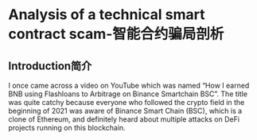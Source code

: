 # Analysis of a technical smart contract scam-智能合约骗局剖析


## Introduction简介

I once came across a video on YouTube which was named “How I earned BNB using Flashloans to Arbitrage on Binance Smartchain BSC”. The title was quite catchy because everyone who followed the crypto field in the beginning of 2021 was aware of Binance Smart Chain (BSC), which is a clone of Ethereum, and definitely heard about multiple attacks on DeFi projects running on this blockchain.
